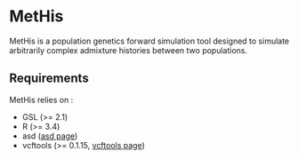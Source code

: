 # MetHis

MetHis is a population genetics forward simulation tool designed to simulate arbitrarily complex admixture histories between two populations.

## Requirements
MetHis relies on :
- GSL (>= 2.1)
- R (>= 3.4)
- asd ([asd page](https://github.com/szpiech/asd))
- vcftools (>= 0.1.15, [vcftools page](https://vcftools.github.io/index.html))